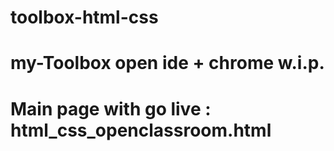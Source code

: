 # toolbox-html-css

# my-Toolbox open ide + chrome w.i.p.

# Main page with go live : html_css_openclassroom.html
